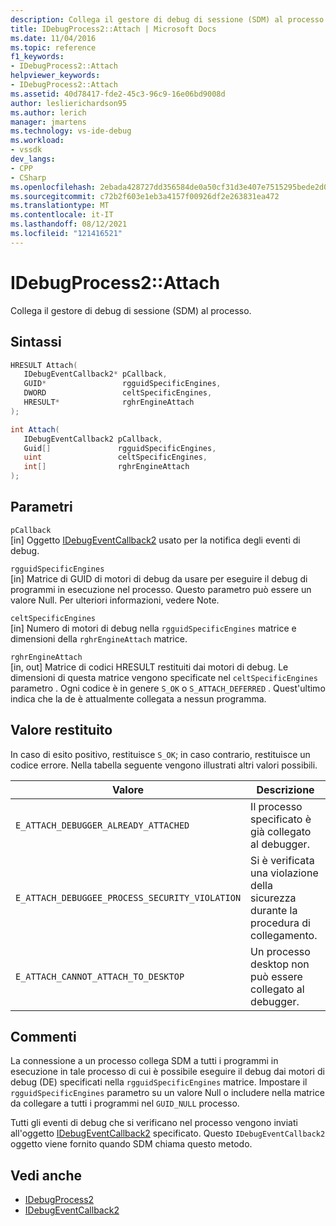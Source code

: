 ```yaml
---
description: Collega il gestore di debug di sessione (SDM) al processo.
title: IDebugProcess2::Attach | Microsoft Docs
ms.date: 11/04/2016
ms.topic: reference
f1_keywords:
- IDebugProcess2::Attach
helpviewer_keywords:
- IDebugProcess2::Attach
ms.assetid: 40d78417-fde2-45c3-96c9-16e06bd9008d
author: leslierichardson95
ms.author: lerich
manager: jmartens
ms.technology: vs-ide-debug
ms.workload:
- vssdk
dev_langs:
- CPP
- CSharp
ms.openlocfilehash: 2ebada428727dd356584de0a50cf31d3e407e7515295bede2d0957717054eaed
ms.sourcegitcommit: c72b2f603e1eb3a4157f00926df2e263831ea472
ms.translationtype: MT
ms.contentlocale: it-IT
ms.lasthandoff: 08/12/2021
ms.locfileid: "121416521"
---
```

# <a name="idebugprocess2attach"></a>IDebugProcess2::Attach
Collega il gestore di debug di sessione (SDM) al processo.

## <a name="syntax"></a>Sintassi

```cpp
HRESULT Attach( 
   IDebugEventCallback2* pCallback,
   GUID*                 rgguidSpecificEngines,
   DWORD                 celtSpecificEngines,
   HRESULT*              rghrEngineAttach
);
```

```csharp
int Attach( 
   IDebugEventCallback2 pCallback,
   Guid[]               rgguidSpecificEngines,
   uint                 celtSpecificEngines,
   int[]                rghrEngineAttach
);
```

## <a name="parameters"></a>Parametri
`pCallback`\
[in] Oggetto [IDebugEventCallback2](../../../extensibility/debugger/reference/idebugeventcallback2.md) usato per la notifica degli eventi di debug.

`rgguidSpecificEngines`\
[in] Matrice di GUID di motori di debug da usare per eseguire il debug di programmi in esecuzione nel processo. Questo parametro può essere un valore Null. Per ulteriori informazioni, vedere Note.

`celtSpecificEngines`\
[in] Numero di motori di debug nella `rgguidSpecificEngines` matrice e dimensioni della `rghrEngineAttach` matrice.

`rghrEngineAttach`\
[in, out] Matrice di codici HRESULT restituiti dai motori di debug. Le dimensioni di questa matrice vengono specificate nel `celtSpecificEngines` parametro . Ogni codice è in genere `S_OK` o `S_ATTACH_DEFERRED` . Quest'ultimo indica che la de è attualmente collegata a nessun programma.

## <a name="return-value"></a>Valore restituito
 In caso di esito positivo, restituisce `S_OK`; in caso contrario, restituisce un codice errore. Nella tabella seguente vengono illustrati altri valori possibili.

|Valore|Descrizione|
|-----------|-----------------|
|`E_ATTACH_DEBUGGER_ALREADY_ATTACHED`|Il processo specificato è già collegato al debugger.|
|`E_ATTACH_DEBUGGEE_PROCESS_SECURITY_VIOLATION`|Si è verificata una violazione della sicurezza durante la procedura di collegamento.|
|`E_ATTACH_CANNOT_ATTACH_TO_DESKTOP`|Un processo desktop non può essere collegato al debugger.|

## <a name="remarks"></a>Commenti
 La connessione a un processo collega SDM a tutti i programmi in esecuzione in tale processo di cui è possibile eseguire il debug dai motori di debug (DE) specificati nella `rgguidSpecificEngines` matrice. Impostare il `rgguidSpecificEngines` parametro su un valore Null o includere nella matrice da collegare a tutti i programmi nel `GUID_NULL` processo.

 Tutti gli eventi di debug che si verificano nel processo vengono inviati all'oggetto [IDebugEventCallback2](../../../extensibility/debugger/reference/idebugeventcallback2.md) specificato. Questo `IDebugEventCallback2` oggetto viene fornito quando SDM chiama questo metodo.

## <a name="see-also"></a>Vedi anche
- [IDebugProcess2](../../../extensibility/debugger/reference/idebugprocess2.md)
- [IDebugEventCallback2](../../../extensibility/debugger/reference/idebugeventcallback2.md)
